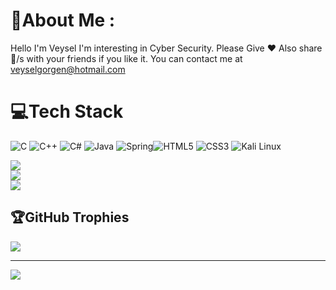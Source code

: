 # 💫About Me :

Hello I'm Veysel I'm interesting in Cyber Security.
Please Give ❤️ Also share 🔗/s with your friends if you like it.
You can contact me at veyselgorgen@hotmail.com


# 💻Tech Stack
![C](https://img.shields.io/badge/C-00599C?style=for-the-badge&logo=c&logoColor=white) ![C++](https://img.shields.io/badge/C%2B%2B-00599C?style=for-the-badge&logo=c%2B%2B&logoColor=white) ![C#](https://img.shields.io/badge/C%23-239120?style=for-the-badge&logo=c-sharp&logoColor=white) ![Java](https://img.shields.io/badge/Java-ED8B00?style=for-the-badge&logo=java&logoColor=white) ![Spring](https://img.shields.io/badge/Spring-6DB33F?style=for-the-badge&logo=spring&logoColor=white)![HTML5](https://img.shields.io/badge/html5-%23E34F26.svg?style=for-the-badge&logo=html5&logoColor=white) ![CSS3](https://img.shields.io/badge/css3-%231572B6.svg?style=for-the-badge&logo=css3&logoColor=white) ![Kali Linux](https://img.shields.io/badge/Kali_Linux-557C94?style=for-the-badge&logo=kali-linux&logoColor=white) 

![](https://github-readme-stats.vercel.app/api?username=vgorgen&theme=dark&hide_border=false&include_all_commits=false&count_private=false)<br/>
![](https://github-readme-streak-stats.herokuapp.com/?user=vgorgen&theme=dark&hide_border=false)<br/>
![](https://github-readme-stats.vercel.app/api/top-langs/?username=vgorgen&theme=dark&hide_border=false&include_all_commits=false&count_private=false&layout=compact)

## 🏆GitHub Trophies
![](https://github-profile-trophy.vercel.app/?username=vgorgen&theme=gruvbox&no-frame=false&no-bg=false&margin-w=4)

---
[![](https://visitcount.itsvg.in/api?id=vgorgen&icon=0&color=0)](https://visitcount.itsvg.in)
